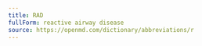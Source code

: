 ```yaml
---
title: RAD
fullForm: reactive airway disease
source: https://openmd.com/dictionary/abbreviations/r
---
```


